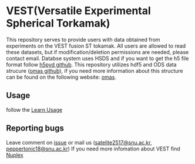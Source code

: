 # VEST(Versatile Experimental Spherical Torkamak)

This repository serves to provide users with data obtained from experiments on the VEST fusion ST tokamak.
All users are allowed to read these datasets, but if modification/deletion permissions are needed, please contact email. Databse system uses HSDS and if you want to get the h5 file format follow [h5pyd github](https://github.com/HDFGroup/h5pyd). This repository utilizes hdf5 and ODS data strucure ([omas github](https://github.com/gafusion/omas?tab=readme-ov-file)), if you need more information about this structure can be found on the following website: [omas](https://gafusion.github.io/omas/).

## Usage

follow the [Learn Usage](https://satelite2517.github.io/vest/)


## Reporting bugs

Leave comment on [issue](https://github.com/satelite2517/vest/issues) or mail us (satelite2517@snu.ac.kr, peppertonic18@snu.ac.kr)
If you need more infomation about VEST find [Nuplex](http://nuplex.snu.ac.kr)